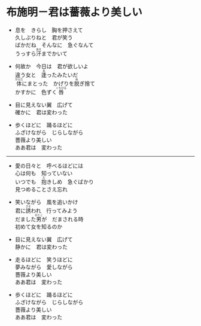 # 布施明－君は薔薇より美しい

- 息を　きらし　胸を押さえて  
  久しぶりねと　君が笑う  
  ばかだね　そんなに　急ぐなんて  
  うっすら<ruby><rb>汗</rb><rt>あせ</rt></ruby>までかいて

- 何故か　今日は　君が欲しいよ  
  違う女と　<ruby><rb>逢</rb><rt>あ</rt></ruby>ったみたいだ  
  <ruby><rb>体</rb><rt>からだ</rt></ruby>にまとった　かげりを<ruby><rb>脱</rb><rt>ぬ</rt></ruby>ぎ捨て  
  かすかに　色ずく<ruby><rb>唇</rb><rt>くちびる</rt></ruby>

- 目に見えない翼　広げて  
  確かに　君は変わった

- 歩くほどに　踊るほどに  
  ふざけながら　じらしながら  
  薔薇より美しい  
  ああ君は　変わった

---

- 愛の日々と　呼べるほどには  
  心は何も　知っていない  
  いつでも　<ruby><rb>抱</rb><rt>だ</rt></ruby>きしめ　急ぐばかり  
  見つめることさえ忘れ

- 笑いながら　風を追いかけ  
  君に<ruby><rb>誘</rb><rt>さそ</rt></ruby>われ　行ってみよう  
  だました<ruby><rb>男</rb><rt>おとこ</rt></ruby>が　だまされる時  
  初めて女を知るのか

- 目に見えない翼　広げて  
  静かに　君は変わった

- 走るほどに　笑うほどに  
  夢みながら　愛しながら  
  薔薇より美しい  
  ああ君は　変わった

- 歩くほどに　踊るほどに  
  ふざけながら　じらしながら  
  薔薇より美しい  
  ああ君は　変わった

